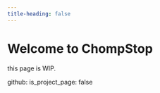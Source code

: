 ```yaml
---
title-heading: false
---
```


# Welcome to ChompStop

this page is WIP.

github:
  is_project_page: false

